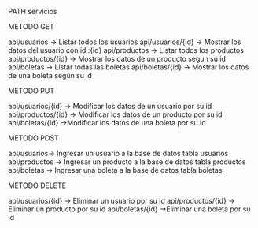 PATH servicios

MÉTODO GET

api/usuarios -> Listar todos los usuarios
api/usuarios/{id} -> Mostrar los datos del usuario con id :{id}
api/productos -> Listar todos los productos
api/productos/{id} -> Mostrar los datos de un producto segun su id
api/boletas -> Listar todas las boletas
api/boletas/{id} -> Mostrar los datos de una boleta según su id

MÉTODO PUT

api/usuarios/{id} -> Modificar los datos de un usuario por su id 
api/productos/{id} -> Modificar los datos de un producto por su id 
api/boletas/{id} ->Modificar los datos de una boleta por su id 

MÉTODO POST

api/usuarios-> Ingresar un usuario a la base de datos tabla usuarios
api/productos -> Ingresar un producto a la base de datos tabla productos 
api/boletas -> Ingresar una boleta a la base de datos tabla boletas

MÉTODO DELETE

api/usuarios/{id} -> Eliminar un usuario por su id
api/productos/{id} -> Eliminar un producto por su id 
api/boletas/{id} ->Eliminar una boleta por su id
